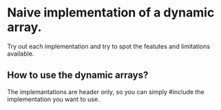 
# Naive implementation of a dynamic array.
Try out each implementation and try to spot the featutes and limitations available.


## How to use the dynamic arrays?

The implemantations are header only, so you can simply #include the implementation you want to use.


